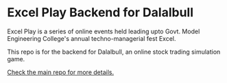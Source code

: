 # Excel Play Backend for Dalalbull

Excel Play is a series of online events held leading upto Govt. Model Engineering College's annual techno-managerial fest Excel.

This repo is for the backend for Dalalbull, an online stock trading simulation game.

[Check the main repo for more details.](https://github.com/Excel-MEC/excelplay-backend-service)
